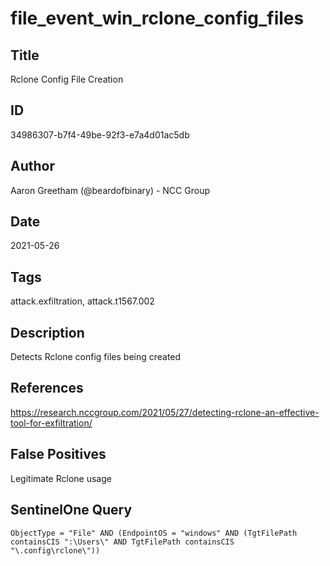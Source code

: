 # file_event_win_rclone_config_files

## Title
Rclone Config File Creation

## ID
34986307-b7f4-49be-92f3-e7a4d01ac5db

## Author
Aaron Greetham (@beardofbinary) - NCC Group

## Date
2021-05-26

## Tags
attack.exfiltration, attack.t1567.002

## Description
Detects Rclone config files being created

## References
https://research.nccgroup.com/2021/05/27/detecting-rclone-an-effective-tool-for-exfiltration/

## False Positives
Legitimate Rclone usage

## SentinelOne Query
```
ObjectType = "File" AND (EndpointOS = "windows" AND (TgtFilePath containsCIS ":\Users\" AND TgtFilePath containsCIS "\.config\rclone\"))

```